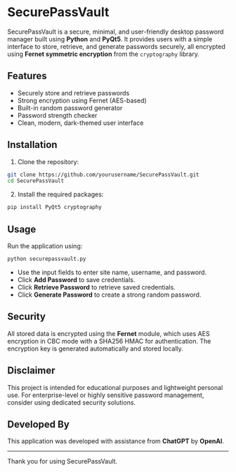 # SecurePassVault

SecurePassVault is a secure, minimal, and user-friendly desktop password manager built using **Python** and **PyQt5**. It provides users with a simple interface to store, retrieve, and generate passwords securely, all encrypted using **Fernet symmetric encryption** from the `cryptography` library.

## Features

* Securely store and retrieve passwords
* Strong encryption using Fernet (AES-based)
* Built-in random password generator
* Password strength checker
* Clean, modern, dark-themed user interface

## Installation

1. Clone the repository:

```bash
git clone https://github.com/yourusername/SecurePassVault.git
cd SecurePassVault
```

2. Install the required packages:

```bash
pip install PyQt5 cryptography
```

## Usage

Run the application using:

```bash
python securepassvault.py
```

* Use the input fields to enter site name, username, and password.
* Click **Add Password** to save credentials.
* Click **Retrieve Password** to retrieve saved credentials.
* Click **Generate Password** to create a strong random password.

## Security

All stored data is encrypted using the **Fernet** module, which uses AES encryption in CBC mode with a SHA256 HMAC for authentication. The encryption key is generated automatically and stored locally.

## Disclaimer

This project is intended for educational purposes and lightweight personal use. For enterprise-level or highly sensitive password management, consider using dedicated security solutions.

## Developed By

This application was developed with assistance from **ChatGPT** by **OpenAI**.

---

Thank you for using SecurePassVault.
